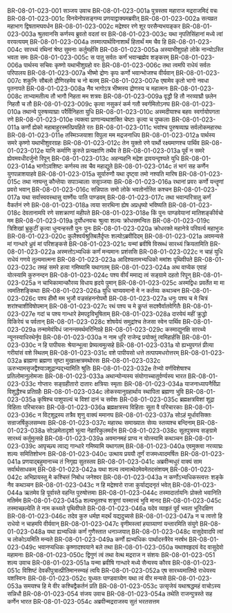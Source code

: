 BR-08-01-023-001  सञ्जय उवाच
BR-08-01-023-001a पुत्रस्तव महाराज मद्रराजमिदं वचः
BR-08-01-023-001c विनयेनोपसङ्गम्य प्रणयाद्वाक्यमब्रवीत्
BR-08-01-023-002a सत्यव्रत महाभाग द्विषतामघवर्धन
BR-08-01-023-002c मद्रेश्वर रणे शूर परसैन्यभयङ्कर
BR-08-01-023-003a श्रुतवानसि कर्णस्य ब्रुवतो वदतां वर
BR-08-01-023-003c यथा नृपतिसिंहानां मध्ये त्वां वरयत्ययम्
BR-08-01-023-004a तस्मात्पार्थविनाशार्थं हितार्थं मम चैव हि
BR-08-01-023-004c सारथ्यं रथिनां श्रेष्ठ सुमनाः कर्तुमर्हसि
BR-08-01-023-005a अस्याभीशुग्रहो लोके नान्योऽस्ति भवता समः
BR-08-01-023-005c स पातु सर्वतः कर्णं भवान्ब्रह्मेव शङ्करम्
BR-08-01-023-006a पार्थस्य सचिवः कृष्णो यथाभीशुग्रहो वरः
BR-08-01-023-006c तथा त्वमपि राधेयं सर्वतः परिपालय
BR-08-01-023-007a भीष्मो द्रोणः कृपः कर्णो भवान्भोजश्च वीर्यवान्
BR-08-01-023-007c शकुनिः सौबलो द्रौणिरहमेव च नो बलम्
BR-08-01-023-007e एषामेव कृतो भागो नवधा पृतनापते
BR-08-01-023-008a नैव भागोऽत्र भीष्मस्य द्रोणस्य च महात्मनः
BR-08-01-023-008c ताभ्यामतीत्य तौ भागौ निहता मम शत्रवः
BR-08-01-023-009a वृद्धौ हि तौ नरव्याघ्रौ छलेन निहतौ च तौ
BR-08-01-023-009c कृत्वा नसुकरं कर्म गतौ स्वर्गमितोऽनघ
BR-08-01-023-010a तथान्ये पुरुषव्याघ्राः परैर्विनिहता युधि
BR-08-01-023-010c अस्मदीयाश्च बहवः स्वर्गायोपगता रणे
BR-08-01-023-010e त्यक्त्वा प्राणान्यथाशक्ति चेष्टाः कृत्वा च पुष्कलाः
BR-08-01-023-011a कर्णो ह्येको महाबाहुरस्मत्प्रियहिते रतः
BR-08-01-023-011c भवांश्च पुरुषव्याघ्र सर्वलोकमहारथः
BR-08-01-023-011e तस्मिञ्जयाशा विपुला मम मद्रजनाधिप
BR-08-01-023-012a पार्थस्य समरे कृष्णो यथाभीशुवरग्रहः
BR-08-01-023-012c तेन युक्तो रणे पार्थो रक्ष्यमाणश्च पार्थिव
BR-08-01-023-012e यानि कर्माणि कुरुते प्रत्यक्षाणि तथैव ते
BR-08-01-023-013a पूर्वं न समरे ह्येवमवधीदर्जुनो रिपून्
BR-08-01-023-013c अहन्यहनि मद्रेश द्रावयन्दृश्यते युधि
BR-08-01-023-014a भागोऽवशिष्टः कर्णस्य तव चैव महाद्युते
BR-08-01-023-014c तं भागं सह कर्णेन युगपन्नाशयाहवे
BR-08-01-023-015a सूर्यारुणौ यथा दृष्ट्वा तमो नश्यति मारिष
BR-08-01-023-015c तथा नश्यन्तु कौन्तेयाः सपाञ्चालाः ससृञ्जयाः
BR-08-01-023-016a रथानां प्रवरः कर्णो यन्तॄणां प्रवरो भवान्
BR-08-01-023-016c सन्निपातः समो लोके भवतोर्नास्ति कश्चन
BR-08-01-023-017a यथा सर्वास्ववस्थासु वार्ष्णेयः पाति पाण्डवम्
BR-08-01-023-017c तथा भवान्परित्रातु कर्णं वैकर्तनं रणे
BR-08-01-023-018a त्वया सारथिना ह्येष अप्रधृष्यो भविष्यति
BR-08-01-023-018c देवतानामपि रणे सशक्राणां महीपते
BR-08-01-023-018e किं पुनः पाण्डवेयानां मातिशङ्कीर्वचो मम
BR-08-01-023-019a दुर्योधनवचः श्रुत्वा शल्यः क्रोधसमन्वितः
BR-08-01-023-019c त्रिशिखां भ्रुकुटीं कृत्वा धुन्वन्हस्तौ पुनः पुनः
BR-08-01-023-020a क्रोधरक्ते महानेत्रे परिवर्त्य महाभुजः
BR-08-01-023-020c कुलैश्वर्यश्रुतिबलैर्दृप्तः शल्योऽब्रवीदिदम्
BR-08-01-023-021a अवमन्यसे मां गान्धारे ध्रुवं मां परिशङ्कसे
BR-08-01-023-021c यन्मां ब्रवीषि विस्रब्धं सारथ्यं क्रियतामिति
BR-08-01-023-022a अस्मत्तोऽभ्यधिकं कर्णं मन्यमानः प्रशंससि
BR-08-01-023-022c न चाहं युधि राधेयं गणये तुल्यमात्मना
BR-08-01-023-023a आदिश्यतामभ्यधिको ममांशः पृथिवीपते
BR-08-01-023-023c तमहं समरे हत्वा गमिष्यामि यथागतम्
BR-08-01-023-024a अथ वाप्येक एवाहं योत्स्यामि कुरुनन्दन
BR-08-01-023-024c पश्य वीर्यं ममाद्य त्वं सङ्ग्रामे दहतो रिपून्
BR-08-01-023-025a न चाभिकामान्कौरव्य विधाय हृदये पुमान्
BR-08-01-023-025c अस्मद्विधः प्रवर्तेत मा मा त्वमतिशङ्किथाः
BR-08-01-023-026a युधि चाप्यवमानो मे न कर्तव्यः कथञ्चन
BR-08-01-023-026c पश्य हीमौ मम भुजौ वज्रसंहननोपमौ
BR-08-01-023-027a धनुः पश्य च मे चित्रं शरांश्चाशीविषोपमान्
BR-08-01-023-027c रथं पश्य च मे कॢप्तं सदश्वैर्वातवेगितैः
BR-08-01-023-027e गदां च पश्य गान्धारे हेमपट्टविभूषिताम्
BR-08-01-023-028a दारयेयं महीं क्रुद्धो विकिरेयं च पर्वतान्
BR-08-01-023-028c शोषयेयं समुद्रांश्च तेजसा स्वेन पार्थिव
BR-08-01-023-029a तन्मामेवंविधं जानन्समर्थमरिनिग्रहे
BR-08-01-023-029c कस्माद्युनक्षि सारथ्ये न्यूनस्याधिरथेर्नृप
BR-08-01-023-030a न नाम धुरि राजेन्द्र प्रयोक्तुं त्वमिहार्हसि
BR-08-01-023-030c न हि पापीयसः श्रेयान्भूत्वा प्रेष्यत्वमुत्सहे
BR-08-01-023-031a यो ह्यभ्युपगतं प्रीत्या गरीयांसं वशे स्थितम्
BR-08-01-023-031c वशे पापीयसो धत्ते तत्पापमधरोत्तरम्
BR-08-01-023-032a ब्राह्मणा ब्रह्मणा सृष्टा मुखात्क्षत्रमथोरसः
BR-08-01-023-032c ऊरुभ्यामसृजद्वैश्याञ्शूद्रान्पद्भ्यामिति श्रुतिः
BR-08-01-023-032e तेभ्यो वर्णविशेषाश्च प्रतिलोमानुलोमजाः
BR-08-01-023-033a अथान्योन्यस्य संयोगाच्चातुर्वर्ण्यस्य भारत
BR-08-01-023-033c गोप्तारः सङ्ग्रहीतारो दातारः क्षत्रियाः स्मृताः
BR-08-01-023-034a याजनाध्यापनैर्विप्रा विशुद्धैश्च प्रतिग्रहैः
BR-08-01-023-034c लोकस्यानुग्रहार्थाय स्थापिता ब्रह्मणा भुवि
BR-08-01-023-035a कृषिश्च पाशुपाल्यं च विशां दानं च सर्वशः
BR-08-01-023-035c ब्रह्मक्षत्रविशां शूद्रा विहिताः परिचारकाः
BR-08-01-023-036a ब्रह्मक्षत्रस्य विहिताः सूता वै परिचारकाः
BR-08-01-023-036c न विट्शूद्रस्य तत्रैव शृणु वाक्यं ममानघ
BR-08-01-023-037a सोऽहं मूर्धावसिक्तः सन्राजर्षिकुलसम्भवः
BR-08-01-023-037c महारथः समाख्यातः सेव्यः स्तव्यश्च बन्दिनाम्
BR-08-01-023-038a सोऽहमेतादृशो भूत्वा नेहारिकुलमर्दन
BR-08-01-023-038c सूतपुत्रस्य सङ्ग्रामे सारथ्यं कर्तुमुत्सहे
BR-08-01-023-039a अवमानमहं प्राप्य न योत्स्यामि कथञ्चन
BR-08-01-023-039c आपृच्छ्य त्वाद्य गान्धारे गमिष्यामि यथागतम्
BR-08-01-023-040a एवमुक्त्वा नरव्याघ्रः शल्यः समितिशोभनः
BR-08-01-023-040c उत्थाय प्रययौ तूर्णं राजमध्यादमर्षितः
BR-08-01-023-041a प्रणयाद्बहुमानाच्च तं निगृह्य सुतस्तव
BR-08-01-023-041c अब्रवीन्मधुरं वाक्यं साम सर्वार्थसाधकम्
BR-08-01-023-042a यथा शल्य त्वमात्थेदमेवमेतदसंशयम्
BR-08-01-023-042c अभिप्रायस्तु मे कश्चित्तं निबोध जनेश्वर
BR-08-01-023-043a न कर्णोऽभ्यधिकस्त्वत्तः शङ्के नैव कथञ्चन
BR-08-01-023-043c न हि मद्रेश्वरो राजा कुर्याद्यदनृतं भवेत्
BR-08-01-023-044a ऋतमेव हि पूर्वास्ते वहन्ति पुरुषोत्तमाः
BR-08-01-023-044c तस्मादार्तायनिः प्रोक्तो भवानिति मतिर्मम
BR-08-01-023-045a शल्यभूतश्च शत्रूणां यस्मात्त्वं भुवि मानद
BR-08-01-023-045c तस्माच्छल्येति ते नाम कथ्यते पृथिवीपते
BR-08-01-023-046a यदेव व्याहृतं पूर्वं भवता भूरिदक्षिण
BR-08-01-023-046c तदेव कुरु धर्मज्ञ मदर्थं यद्यदुच्यसे
BR-08-01-023-047a न च त्वत्तो हि राधेयो न चाहमपि वीर्यवान्
BR-08-01-023-047c वृणीमस्त्वां हयाग्र्याणां यन्तारमिति संयुगे
BR-08-01-023-048a यथा ह्यभ्यधिकं कर्णं गुणैस्तात धनञ्जयात्
BR-08-01-023-048c वासुदेवादपि त्वां च लोकोऽयमिति मन्यते
BR-08-01-023-049a कर्णो ह्यभ्यधिकः पार्थादस्त्रैरेव नरर्षभ
BR-08-01-023-049c भवानप्यधिकः कृष्णादश्वयाने बले तथा
BR-08-01-023-050a यथाश्वहृदयं वेद वासुदेवो महामनाः
BR-08-01-023-050c द्विगुणं त्वं तथा वेत्थ मद्रराज न संशयः
BR-08-01-023-051  शल्य उवाच
BR-08-01-023-051a यन्मा ब्रवीषि गान्धारे मध्ये सैन्यस्य कौरव
BR-08-01-023-051c विशिष्टं देवकीपुत्रात्प्रीतिमानस्म्यहं त्वयि
BR-08-01-023-052a एष सारथ्यमातिष्ठे राधेयस्य यशस्विनः
BR-08-01-023-052c युध्यतः पाण्डवाग्र्येण यथा त्वं वीर मन्यसे
BR-08-01-023-053a समयश्च हि मे वीर कश्चिद्वैकर्तनं प्रति
BR-08-01-023-053c उत्सृजेयं यथाश्रद्धमहं वाचोऽस्य सन्निधौ
BR-08-01-023-054  संजय उवाच
BR-08-01-023-054a तथेति राजन्पुत्रस्ते सह कर्णेन भारत
BR-08-01-023-054c अब्रवीन्मद्रराजस्य सुतं भरतसत्तम
